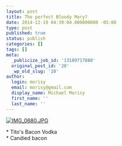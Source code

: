 ```yaml
---
layout: post
title: The perfect Bloody Mary?
date: 2014-12-19 04:39:04.000000000 -05:00
type: post
published: true
status: publish
categories: []
tags: []
meta:
  _publicize_job_id: '13189717880'
  original_post_id: '20'
  _wp_old_slug: '20'
author:
  login: morisy
  email: morisy@gmail.com
  display_name: Michael Morisy
  first_name: ''
  last_name: ''
---
```

<p><a href="http://morisy.com/wp-content/uploads/2014/12/IMG_0680.jpg"><img src="{{ site.baseurl }}/assets/IMG_0680.jpg" alt="IMG_0680.JPG" class="alignnone size-full" /></a></p>
<p>* Tito's Bacon Vodka<br />
* Candied bacon</p>
